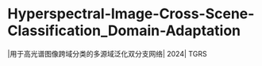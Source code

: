 # Hyperspectral-Image-Cross-Scene-Classification_Domain-Adaptation

|用于高光谱图像跨域分类的多源域泛化双分支网络| 2024| TGRS 
